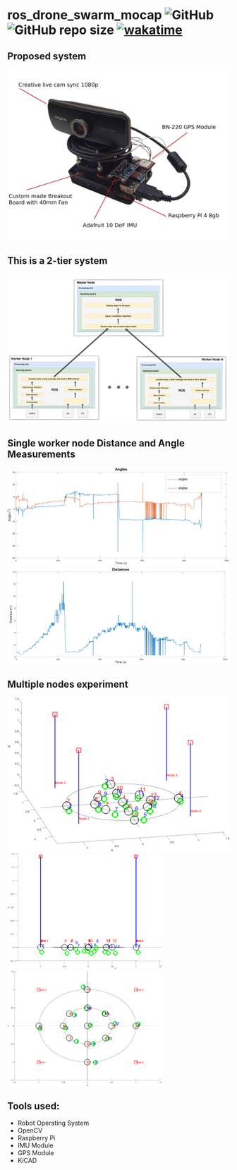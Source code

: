 # ros_drone_swarm_mocap ![GitHub](https://img.shields.io/github/license/CSpyridakis/ros_drone_swarm_mocap) ![GitHub repo size](https://img.shields.io/github/repo-size/CSpyridakis/ros_drone_swarm_mocap) [![wakatime](https://wakatime.com/badge/user/1d822293-dbdb-48db-9b57-0fc9df520d2c/project/b00e8d7b-05e2-4060-9ea4-34a2947f818d.svg)](https://wakatime.com/badge/user/1d822293-dbdb-48db-9b57-0fc9df520d2c/project/b00e8d7b-05e2-4060-9ea4-34a2947f818d)

## Proposed system
<p float="left">
  <img src="doc/thesis-system.jpg" />
</p>

## This is a 2-tier system
<p float="left">
  <img src="doc/High-level-top-diagram.drawio.png" />
</p>

## Single worker node Distance and Angle Measurements
<p float="left">
  <img src="doc/raspberry-exp-angles.png" />
  <img src="doc/raspberry-exp-dist.png" />
</p>

## Multiple nodes experiment
<style>
    .side-by-side{
        width: 350px;
    }
</style>
<p float="left">
  <img src="doc/nodes-pos-with-est-angle.png" />
  <img class="side-by-side" src="doc/nodes-pos-with-est-side.png" />
  <img class="side-by-side" src="doc/nodes-pos-with-est-up.png" />
</p>

## Tools used:
* Robot Operating System
* OpenCV
* Raspberry Pi
* IMU Module
* GPS Module
* KiCAD
